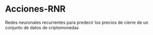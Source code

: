 # Acciones-RNR
Redes neuronales recurrentes para predecir los precios de cierre de un conjunto de datos de criptomonedas
